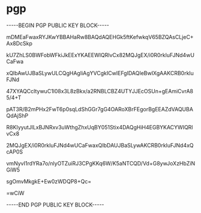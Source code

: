 # pgp
-----BEGIN PGP PUBLIC KEY BLOCK-----



mDMEaFwaxRYJKwYBBAHaRw8BAQdAQEHGk5ftKefwkqV65BZQAsCLjeC+Ax8DcSkp

kU7ZhLS0BWFobWFkiJkEExYKAEEWIQRlvCx82MQJgEX/i0R0rkluFJNd4wUCaFwa

xQIbAwUJBaSLywULCQgHAgIiAgYVCgkICwIEFgIDAQIeBwIXgAAKCRB0rkluFJNd

47XYAQCcltywuC1l08x3L8zBkx/a2RNBLCBZ4UTYJJEcOSUn+gEAmiCvrA85/4+T

pAT3R/B2mPHx2FwT6p0sqLdShGGr7gG4OARoXBrFEgorBgEEAZdVAQUBAQdAjShP

R8KIyyutJlLxBJNRxv3uWthgZhxUqBY051Stix4DAQgHiH4EGBYKACYWIQRlvCx8

2MQJgEX/i0R0rkluFJNd4wUCaFwaxQIbDAUJBaSLywAKCRB0rkluFJNd4xQcAP0S

vmNyvI1rdYRa7o/nlyOTZuiRJ3CPgKKq6W/K5aNTCQD/Vd+G8ywJoXzHbZiNGiW5

sgOmvMkgkE+Ew0zWDQP8+Qc=

=wCiW

-----END PGP PUBLIC KEY BLOCK-----

